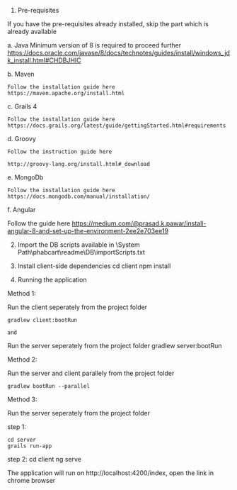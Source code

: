 1. Pre-requisites

If you have the pre-requisites already installed, skip the part which is already available

a. Java
    Minimum version of 8 is required to proceed further
    https://docs.oracle.com/javase/8/docs/technotes/guides/install/windows_jdk_install.html#CHDBJHIC

b. Maven

    Follow the installation guide here
    https://maven.apache.org/install.html

c. Grails 4

    Follow the installation guide here
    https://docs.grails.org/latest/guide/gettingStarted.html#requirements

d. Groovy

    Follow the instruction guide here

    http://groovy-lang.org/install.html#_download

e. MongoDb

    Follow the installation guide here
    https://docs.mongodb.com/manual/installation/

f. Angular

   Follow the guide here
   https://medium.com/@prasad.k.pawar/install-angular-8-and-set-up-the-environment-2ee2e703ee19


2. Import the DB scripts available in \System Path\phabcart\readme\DB\importScripts.txt

3. Install client-side dependencies
	cd client
	npm install

4. Running the application

Method 1:

 Run the client seperately from the project folder

	gradlew client:bootRun

	and 

 Run the server seperately from the project folder
	gradlew server:bootRun

Method 2:

 Run the server and client parallely from the project folder

	gradlew bootRun --parallel	

Method 3:

 Run the server seperately from the project folder

step 1:

	cd server
	grails run-app

step 2:
	cd client
	ng serve

The application will run on http://localhost:4200/index, open the link in chrome browser
